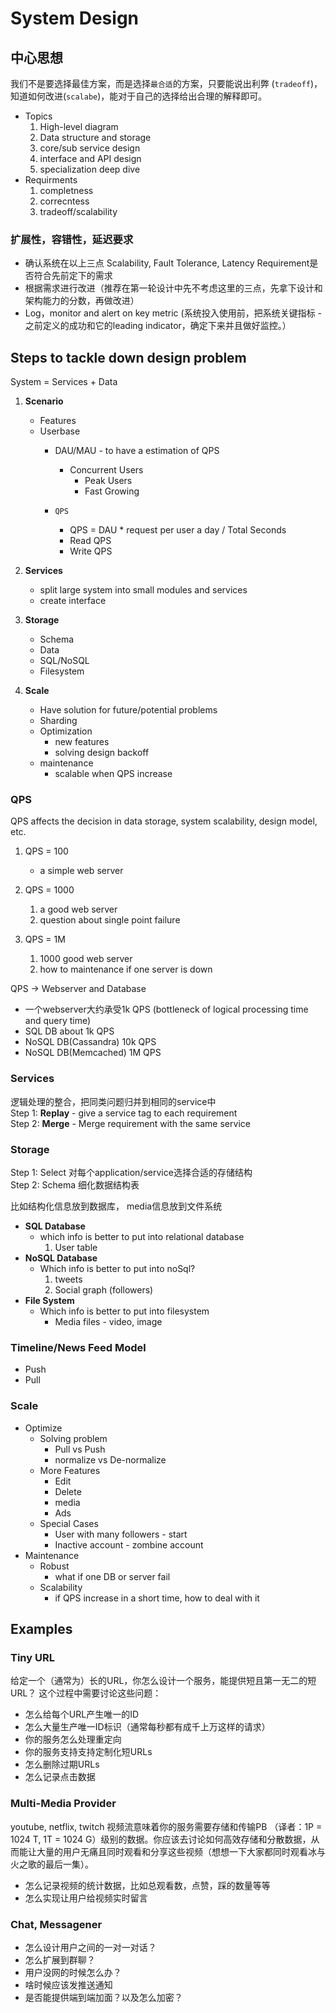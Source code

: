 # System Design

## 中心思想
我们不是要选择最佳方案，而是选择`最合适`的方案，只要能说出利弊 (`tradeoff`)，知道如何改进(`scalabe`)，能对于自己的选择给出合理的解释即可。

* Topics
    1. High-level diagram
    2. Data structure and storage
    3. core/sub service design
    4. interface and API design
    5. specialization deep dive
* Requirments
    1. completness
    2. correcntess
    3. tradeoff/scalability

### 扩展性，容错性，延迟要求
* 确认系统在以上三点 Scalability, Fault Tolerance, Latency Requirement是否符合先前定下的需求
* 根据需求进行改进（推荐在第一轮设计中先不考虑这里的三点，先拿下设计和架构能力的分数，再做改进）
* Log，monitor and alert on key metric (系统投入使用前，把系统关键指标 - 之前定义的成功和它的leading indicator，确定下来并且做好监控。）


## Steps to tackle down design problem

System = Services + Data

1. **Scenario**
    * Features
    * Userbase
        * DAU/MAU - to have a estimation of QPS
            * Concurrent Users
                * Peak Users
                * Fast Growing
                
        * `QPS` 
            * QPS = DAU * request per user a day / Total Seconds
            * Read QPS
            * Write QPS

2. **Services**  
    * split large system into small modules and services
    * create interface
3. **Storage**
    * Schema
    * Data
    * SQL/NoSQL
    * Filesystem

4. **Scale**
    * Have solution for future/potential problems
    * Sharding
    * Optimization
        * new features
        * solving design backoff
    * maintenance
        * scalable when QPS increase

### **QPS**

QPS affects the decision in data storage, system scalability, design model, etc.

1. QPS = 100
    * a simple web server


2. QPS = 1000 
	1. a good web server
	2. question about single point failure

3. QPS = 1M
	1. 1000 good web server
	2. how to maintenance if one server is down

QPS -> Webserver and Database  
* 一个webserver大约承受1k QPS (bottleneck of logical processing time and query time)
* SQL DB about 1k QPS
* NoSQL DB(Cassandra) 10k QPS
* NoSQL DB(Memcached) 1M QPS

### Services
逻辑处理的整合，把同类问题归并到相同的service中  
Step 1: **Replay** - give a service tag to each requirement  
Step 2: **Merge** - Merge requirement with the same service


### Storage
Step 1: Select 对每个application/service选择合适的存储结构  
Step 2: Schema 细化数据结构表  

比如结构化信息放到数据库， media信息放到文件系统


* **SQL Database**
    * which info is better to put into relational database
        1. User table
* **NoSQL Database**
	* Which info is better to put into noSql?
        1. tweets
		2. Social graph (followers)
* **File System**
	* Which info is better to put into filesystem
		* Media files - video, image

### Timeline/News Feed Model
* Push
* Pull

### Scale

* Optimize
    * Solving problem
        * Pull vs Push
		* normalize vs De-normalize
	* More Features
        * Edit
		* Delete
		* media
		* Ads
	* Special Cases
        * User with many followers - start
		* Inactive account - zombine account
* Maintenance
	* Robust
	    * what if one DB or server fail
    * Scalability
		* if QPS increase in a short time, how to deal with it


## Examples

### Tiny URL
给定一个（通常为）长的URL，你怎么设计一个服务，能提供短且第一无二的短URL？
这个过程中需要讨论这些问题：
* 怎么给每个URL产生唯一的ID
* 怎么大量生产唯一ID标识（通常每秒都有成千上万这样的请求）
* 你的服务怎么处理重定向	
* 你的服务支持支持定制化短URLs
* 怎么删除过期URLs
* 怎么记录点击数据



### Multi-Media Provider
youtube, netflix, twitch
视频流意味着你的服务需要存储和传输PB （译者：1P = 1024 T, 1T = 1024 G）级别的数据。你应该去讨论如何高效存储和分散数据，从而能让大量的用户无痛且同时观看和分享这些视频（想想一下大家都同时观看冰与火之歌的最后一集）。
* 怎么记录视频的统计数据，比如总观看数，点赞，踩的数量等等
* 怎么实现让用户给视频实时留言


### Chat, Messagener

* 怎么设计用户之间的一对一对话？
* 怎么扩展到群聊？
* 用户没网的时候怎么办？	
* 啥时候应该发推送通知
* 是否能提供端到端加面？以及怎么加密？


